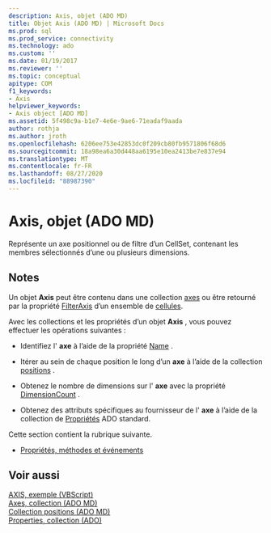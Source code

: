 ```yaml
---
description: Axis, objet (ADO MD)
title: Objet Axis (ADO MD) | Microsoft Docs
ms.prod: sql
ms.prod_service: connectivity
ms.technology: ado
ms.custom: ''
ms.date: 01/19/2017
ms.reviewer: ''
ms.topic: conceptual
apitype: COM
f1_keywords:
- Axis
helpviewer_keywords:
- Axis object [ADO MD]
ms.assetid: 5f498c9a-b1e7-4e6e-9ae6-71eadaf9aada
author: rothja
ms.author: jroth
ms.openlocfilehash: 6206ee753e42853dc0f209cb80fb9571806f68d6
ms.sourcegitcommit: 18a98ea6a30d448aa6195e10ea2413be7e837e94
ms.translationtype: MT
ms.contentlocale: fr-FR
ms.lasthandoff: 08/27/2020
ms.locfileid: "88987390"
---
```

# <a name="axis-object-ado-md"></a>Axis, objet (ADO MD)
Représente un axe positionnel ou de filtre d’un CellSet, contenant les membres sélectionnés d’une ou plusieurs dimensions.  
  
## <a name="remarks"></a>Notes  
 Un objet **Axis** peut être contenu dans une collection [axes](./axes-collection-ado-md.md) ou être retourné par la propriété [FilterAxis](./filteraxis-property-ado-md.md) d’un ensemble de [cellules](./cellset-object-ado-md.md).  
  
 Avec les collections et les propriétés d’un objet **Axis** , vous pouvez effectuer les opérations suivantes :  
  
-   Identifiez l' **axe** à l’aide de la propriété [Name](./name-property-ado-md.md) .  
  
-   Itérer au sein de chaque position le long d’un **axe** à l’aide de la collection [positions](./positions-collection-ado-md.md) .  
  
-   Obtenez le nombre de dimensions sur l' **axe** avec la propriété [DimensionCount](./dimensioncount-property-ado-md.md) .  
  
-   Obtenez des attributs spécifiques au fournisseur de l' **axe** à l’aide de la collection de [Propriétés](../ado-api/properties-collection-ado.md) ADO standard.  
  
 Cette section contient la rubrique suivante.  
  
-   [Propriétés, méthodes et événements](./axis-object-properties-methods-and-events.md)  
  
## <a name="see-also"></a>Voir aussi  
 [AXIS, exemple (VBScript)](./axis-example-vbscript.md)   
 [Axes, collection (ADO MD)](./axes-collection-ado-md.md)   
 [Collection positions (ADO MD)](./positions-collection-ado-md.md)   
 [Properties, collection (ADO)](../ado-api/properties-collection-ado.md)